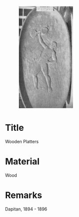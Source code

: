<figure class="image">

![](/static/files/sculptures/wooden-platters.jpg)

</figure>

# Title
Wooden Platters

# Material
Wood

# Remarks
Dapitan, 1894 - 1896
